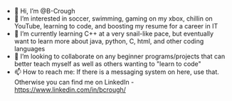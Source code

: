 - 👋 Hi, I’m @B-Crough
- 👀 I’m interested in soccer, swimming, gaming on my xbox, chillin on YouTube, learning to code, and boosting my resume for a career in IT
- 🌱 I’m currently learning C++ at a very snail-like pace, but eventually want to learn more about java, python, C, html, and other coding languages
- 💞️ I’m looking to collaborate on any beginner programs/projects that can better teach myself as well as others wanting to "learn to code"
- 📫 How to reach me: If there is a messaging system on here, use that.  Otherwise you can find me on LinkedIn - https://www.linkedin.com/in/bcrough/

<!---
B-Crough/B-Crough is a ✨ special ✨ repository because its `README.md` (this file) appears on your GitHub profile.
You can click the Preview link to take a look at your changes.
--->
